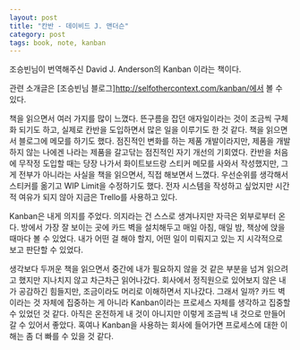 ```yaml
---
layout: post
title: "칸반 - 데이비드 J. 앤더슨"
category: post
tags: book, note, kanban
---
```

조승빈님이 번역해주신 David J. Anderson의 Kanban 이라는 책이다.

관련 소개글은 [조승빈님 블로그]http://selfothercontext.com/kanban/에서 볼 수 있다.


책을 읽으면서 여러 가지를 많이 느꼈다. 뜬구름을 잡던 애자일이라는 것이 조금씩 구체화 되기도 하고, 실제로 칸반을 도입하면서 많은 일을 이루기도 한 것 같다. 책을 읽으면서 블로그에 메모를 하기도 했다. 점진적인 변화를 하는 제품 개발이라지만, 제품을 개발하지 않는 나에겐 나라는 제품을 갈고닦는 점진적인 자기 개선의 기회였다. 칸반을 처음에 무작정 도입할 때는 당장 나가서 화이트보드랑 스티커 메모를 사와서 작성했지만, 그게 전부가 아니라는 사실을 책을 읽으면서, 직접 해보면서 느꼈다. 우선순위를 생각해서 스티커를 옮기고 WIP Limit을 수정하기도 했다. 전자 시스템을 작성하고 싶었지만 시간적 여유가 되지 않아 지금은 Trello를 사용하고 있다.


Kanban은 내게 의지를 주었다. 의지라는 건 스스로 생겨나지만 자극은 외부로부터 온다. 방에서 가장 잘 보이는 곳에 카드 벽을 설치해두고 매일 아침, 매일 밤, 책상에 앉을 때마다 볼 수 있었다. 내가 어떤 걸 해야 할지, 어떤 일이 미뤄지고 있는 지 시각적으로 보고 판단할 수 있었다.


생각보다 두꺼운 책을 읽으면서 중간에 내가 필요하지 않을 것 같은 부분을 넘겨 읽으려고 했지만 지나치지 않고 차근차근 읽어나갔다. 회사에서 정직원으로 있어보지 않은 내가 공감하긴 힘들지만, 조금이라도 머리로 이해하면서 지나갔다. 그래서 일까? 카드 벽이라는 것 자체에 집중하는 게 아니라 Kanban이라는 프로세스 자체를 생각하고 집중할 수 있었던 것 같다. 아직은 온전하게 내 것이 아니지만 이렇게 조금씩 내 것으로 만들어 갈 수 있어서 좋았다. 혹여나 Kanban을 사용하는 회사에 들어가면 프로세스에 대한 이해는 좀 더 빠를 수 있을 것 같다.
